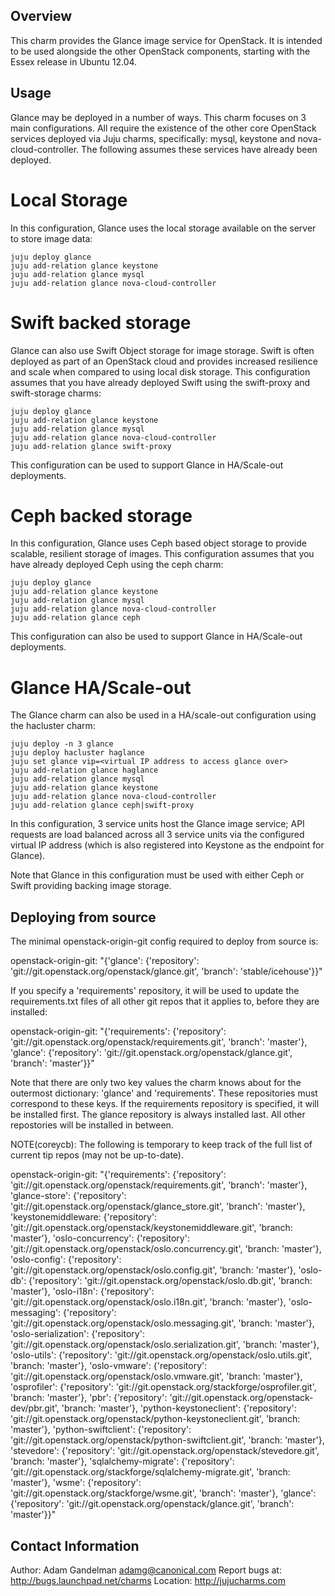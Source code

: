 Overview
--------

This charm provides the Glance image service for OpenStack.  It is intended to
be used alongside the other OpenStack components, starting with the Essex
release in Ubuntu 12.04.

Usage
-----

Glance may be deployed in a number of ways.  This charm focuses on 3 main
configurations.  All require the existence of the other core OpenStack
services deployed via Juju charms, specifically: mysql, keystone and
nova-cloud-controller.  The following assumes these services have already
been deployed.

Local Storage
=============

In this configuration, Glance uses the local storage available on the server
to store image data:

    juju deploy glance
    juju add-relation glance keystone
    juju add-relation glance mysql
    juju add-relation glance nova-cloud-controller

Swift backed storage
====================

Glance can also use Swift Object storage for image storage.  Swift is often
deployed as part of an OpenStack cloud and provides increased resilience and
scale when compared to using local disk storage.  This configuration assumes
that you have already deployed Swift using the swift-proxy and swift-storage
charms:

    juju deploy glance
    juju add-relation glance keystone
    juju add-relation glance mysql
    juju add-relation glance nova-cloud-controller
    juju add-relation glance swift-proxy

This configuration can be used to support Glance in HA/Scale-out deployments.

Ceph backed storage
===================

In this configuration, Glance uses Ceph based object storage to provide
scalable, resilient storage of images.  This configuration assumes that you
have already deployed Ceph using the ceph charm:

    juju deploy glance
    juju add-relation glance keystone
    juju add-relation glance mysql
    juju add-relation glance nova-cloud-controller
    juju add-relation glance ceph

This configuration can also be used to support Glance in HA/Scale-out
deployments.

Glance HA/Scale-out
===================

The Glance charm can also be used in a HA/scale-out configuration using
the hacluster charm:

    juju deploy -n 3 glance
    juju deploy hacluster haglance
    juju set glance vip=<virtual IP address to access glance over>
    juju add-relation glance haglance
    juju add-relation glance mysql
    juju add-relation glance keystone
    juju add-relation glance nova-cloud-controller
    juju add-relation glance ceph|swift-proxy

In this configuration, 3 service units host the Glance image service;
API requests are load balanced across all 3 service units via the
configured virtual IP address (which is also registered into Keystone
as the endpoint for Glance).

Note that Glance in this configuration must be used with either Ceph or
Swift providing backing image storage.

Deploying from source
---------------------

The minimal openstack-origin-git config required to deploy from source is:

  openstack-origin-git:
      "{'glance':
           {'repository': 'git://git.openstack.org/openstack/glance.git',
            'branch': 'stable/icehouse'}}"

If you specify a 'requirements' repository, it will be used to update the
requirements.txt files of all other git repos that it applies to, before
they are installed:

  openstack-origin-git:
      "{'requirements':
           {'repository': 'git://git.openstack.org/openstack/requirements.git',
            'branch': 'master'},
        'glance':
           {'repository': 'git://git.openstack.org/openstack/glance.git',
            'branch': 'master'}}"

Note that there are only two key values the charm knows about for the outermost
dictionary: 'glance' and 'requirements'. These repositories must correspond to
these keys. If the requirements repository is specified, it will be installed
first. The glance repository is always installed last.  All other repostories
will be installed in between.

NOTE(coreycb): The following is temporary to keep track of the full list of
current tip repos (may not be up-to-date).

  openstack-origin-git:
      "{'requirements':
           {'repository': 'git://git.openstack.org/openstack/requirements.git',
            'branch': 'master'},
        'glance-store':
           {'repository': 'git://git.openstack.org/openstack/glance_store.git',
            'branch': 'master'},
        'keystonemiddleware:
           {'repository': 'git://git.openstack.org/openstack/keystonemiddleware.git',
            'branch: 'master'},
        'oslo-concurrency':
           {'repository': 'git://git.openstack.org/openstack/oslo.concurrency.git',
            'branch: 'master'},
        'oslo-config':
           {'repository': 'git://git.openstack.org/openstack/oslo.config.git',
            'branch: 'master'},
        'oslo-db':
           {'repository': 'git://git.openstack.org/openstack/oslo.db.git',
            'branch: 'master'},
        'oslo-i18n':
           {'repository': 'git://git.openstack.org/openstack/oslo.i18n.git',
            'branch: 'master'},
        'oslo-messaging':
           {'repository': 'git://git.openstack.org/openstack/oslo.messaging.git',
            'branch: 'master'},
        'oslo-serialization':
           {'repository': 'git://git.openstack.org/openstack/oslo.serialization.git',
            'branch: 'master'},
        'oslo-utils':
           {'repository': 'git://git.openstack.org/openstack/oslo.utils.git',
            'branch: 'master'},
        'oslo-vmware':
           {'repository': 'git://git.openstack.org/openstack/oslo.vmware.git',
            'branch: 'master'},
        'osprofiler':
           {'repository': 'git://git.openstack.org/stackforge/osprofiler.git',
            'branch: 'master'},
        'pbr':
           {'repository': 'git://git.openstack.org/openstack-dev/pbr.git',
            'branch: 'master'},
        'python-keystoneclient':
           {'repository': 'git://git.openstack.org/openstack/python-keystoneclient.git',
            'branch: 'master'},
        'python-swiftclient':
           {'repository': 'git://git.openstack.org/openstack/python-swiftclient.git',
            'branch: 'master'},
        'stevedore':
           {'repository': 'git://git.openstack.org/openstack/stevedore.git',
            'branch: 'master'},
        'sqlalchemy-migrate':
           {'repository': 'git://git.openstack.org/stackforge/sqlalchemy-migrate.git',
            'branch: 'master'},
        'wsme':
           {'repository': 'git://git.openstack.org/stackforge/wsme.git',
            'branch': 'master'},
        'glance':
           {'repository': 'git://git.openstack.org/openstack/glance.git',
            'branch': 'master'}}"

Contact Information
-------------------

Author: Adam Gandelman <adamg@canonical.com>
Report bugs at: http://bugs.launchpad.net/charms
Location: http://jujucharms.com
